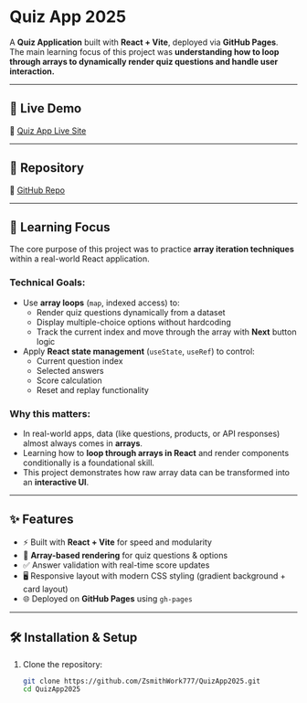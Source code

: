 # Quiz App 2025

A **Quiz Application** built with **React + Vite**, deployed via **GitHub Pages**.  
The main learning focus of this project was **understanding how to loop through arrays to dynamically render quiz questions and handle user interaction.**

---

## 🚀 Live Demo
🔗 [Quiz App Live Site](https://zsmithwork777.github.io/QuizApp2025/)  

---

## 📂 Repository
🔗 [GitHub Repo](https://github.com/ZsmithWork777/QuizApp2025)  

---

## 🎯 Learning Focus
The core purpose of this project was to practice **array iteration techniques** within a real-world React application.  

### Technical Goals:
- Use **array loops** (`map`, indexed access) to:
  - Render quiz questions dynamically from a dataset  
  - Display multiple-choice options without hardcoding  
  - Track the current index and move through the array with **Next** button logic  
- Apply **React state management** (`useState`, `useRef`) to control:
  - Current question index  
  - Selected answers  
  - Score calculation  
  - Reset and replay functionality  

### Why this matters:
- In real-world apps, data (like questions, products, or API responses) almost always comes in **arrays**.  
- Learning how to **loop through arrays in React** and render components conditionally is a foundational skill.  
- This project demonstrates how raw array data can be transformed into an **interactive UI**.  

---

## ✨ Features
- ⚡ Built with **React + Vite** for speed and modularity  
- 🔄 **Array-based rendering** for quiz questions & options  
- ✅ Answer validation with real-time score updates  
- 🖥️ Responsive layout with modern CSS styling (gradient background + card layout)  
- 🌐 Deployed on **GitHub Pages** using `gh-pages`  

---

## 🛠️ Installation & Setup

1. Clone the repository:
   ```bash
   git clone https://github.com/ZsmithWork777/QuizApp2025.git
   cd QuizApp2025
